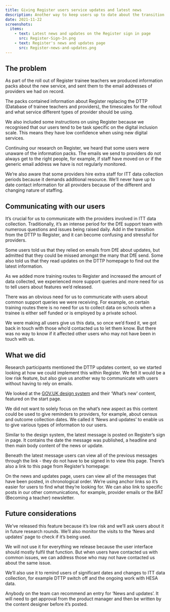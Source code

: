 ```yaml
---
title: Giving Register users service updates and latest news
description: Another way to keep users up to date about the transition to Register
date: 2021-11-22
screenshots:
  items:
    - text: Latest news and updates on the Register sign in page
      src: Register-Sign-In.png
    - text: Register's news and updates page
      src: Register-news-and-updates.png
---
```

## The problem

As part of the roll out of Register trainee teachers we produced information packs about the new service, and sent them to the email addresses of providers we had on record.

The packs contained information about Register replacing the DTTP (Database of trainee teachers and providers), the timescales for the rollout and what service different types of provider should be using.

We also included some instructions on using Register because we recognised that our users tend to be task specific on the digital inclusion scale. This means they have low confidence when using new digital services.

Continuing our research on Register, we heard that some users were unaware of the information packs. The emails we send to providers do not always get to the right people, for example, if staff have moved on or if the generic email address we have is not regularly monitored.

We’re also aware that some providers hire extra staff for ITT data collection periods because it demands additional resource. We’ll never have up to date contact information for all providers because of the different and changing nature of staffing.

## Communicating with our users

It’s crucial for us to communicate with the providers involved in ITT data collection. Traditionally, it’s an intense period for the DfE support team with numerous questions and issues being raised daily. Add in the transition from the DTTP to Register, and it can become confusing and stressful for providers.

Some users told us that they relied on emails from DfE about updates, but admitted that they could be missed amongst the many that DfE send. Some also told us that they read updates on the DTTP homepage to find out the latest information.


As we added more training routes to Register and increased the amount of data collected, we experienced more support queries and more need for us to tell users about features we’d released.

There was an obvious need for us to communicate with users about common support queries we were receiving. For example, on certain training routes there is no need for us to collect data on schools when a trainee is either self funded or is employed by a private school.

We were making all users give us this data, so once we’d fixed it, we got back in touch with those who’d contacted us to let them know. But there was no way to know if it affected other users who may not have been in touch with us.

## What we did

Research participants mentioned the DTTP updates content, so we started looking at how we could implement this within Register. We felt it would be a low risk feature, but also give us another way to communicate with users without having to rely on emails.

We looked at the [GOV.UK design system](https://design-system.service.gov.uk/) and their ‘What’s new’ content, featured on the start page.

We did not want to solely focus on the what’s new aspect as this content could be used to give reminders to providers, for example, about census and outcome collection dates. We called it ‘News and updates’ to enable us to give various types of information to our users.

Similar to the design system, the latest message is posted on Register’s sign in page. It contains the date the message was published, a headline and then main body content of the news or update.

Beneath the latest message users can view all of the previous messages through the link - they do not have to be signed in to view this page. There’s also a link to this page from Register’s homepage:

On the news and updates page, users can view all of the messages that have been posted, in chronological order. We’re using anchor links so it’s easier for users to find what they’re looking for. We can also link to specific posts in our other communications, for example, provider emails or the BAT (Becoming a teacher) newsletter.


## Future considerations

We’ve released this feature because it’s low risk and we’ll ask users about it in future research rounds. We’ll also monitor the visits to the ‘News and updates’ page to check if it’s being used.

We will not use it for everything we release because the user interface should mostly fulfil that function. But when users have contacted us with common issues, we can address those who may not have contacted us about the same issue.

We’ll also use it to remind users of significant dates and changes to ITT data collection, for example DTTP switch off and the ongoing work with HESA data.

Anybody on the team can recommend an entry for ‘News and updates’. It will need to get approval from the product manager and then be written by the content designer before it’s posted.
